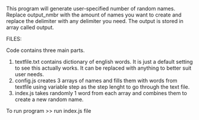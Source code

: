 This program will generate user-specified number of random names.
Replace output_nmbr with the amount of names you want to create and replace the delimiter with any delimiter you need. The output is stored in array called output.

FILES:

Code contains three main parts.
1. textfile.txt contains dictionary of english words. It is just a default setting to see this actually works. It can be replaced with anything to better suit user needs. 
2. config.js creates 3 arrays of names and fills them with words from textfile using variable step as the step lenght to go through the text file. 
3. index.js takes randomly 1 word from each array and combines them to create a new random name.

To run program >> run index.js file 
